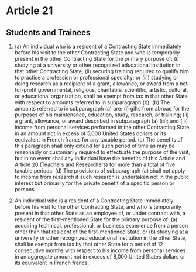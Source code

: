 # Article 21
## Students and Trainees

1.  (a) An individual who is a resident of a Contracting State immediately before his
    visit to the other Contracting State and who is temporarily present in the other
    Contracting State for the primary purpose of:
      (i) studying at a university or other recognized educational institution in
      that other Contracting State;
      (ii) securing training required to qualify him to practice a profession or
      professional specialty; or
      (iii) studying or doing research as a recipient of a grant, allowance, or
      award from a not-for-profit governmental, religious, charitable, scientific, artistic,
      cultural, or educational organization,
      shall be exempt from tax in that other State with respect to amounts referred to in
      subparagraph (b).
    (b) The amounts referred to in subparagraph (a) are:
      (i) gifts from abroad for the purposes of his maintenance, education, study,
      research, or training;
      (ii) a grant, allowance, or award described in subparagraph (a) (iii); and
      (iii) income from personal services performed in the other Contracting
      State in an amount not in excess of 5,000 United States dollars or its equivalent in
      French francs for any taxable period.
    (c) The benefits of this paragraph shall only extend for such period of time as may
    be reasonably or customarily required to effectuate the purpose of the visit, but in no
    event shall any individual have the benefits of this Article and Article 20 (Teachers and
    Researchers) for more than a total of five taxable periods.
    (d) The provisions of subparagraph (a) shall not apply to income from research if
    such research is undertaken not in the public interest but primarily for the private benefit
    of a specific person or persons.

2. An individual who is a resident of a Contracting State immediately before his visit to the
other Contracting State, and who is temporarily present in that other State as an employee of, or
under contract with, a resident of the first-mentioned State for the primary purpose of:
  (a) acquiring technical, professional, or business experience from a person other
  than that resident of the first-mentioned State, or
  (b) studying at a university or other recognized educational institution in the other
  State, shall be exempt from tax by that other State for a period of 12 consecutive months with respect to
  his income from personal services in an aggregate amount not in excess of 8,000 United States
  dollars or its equivalent in French francs.
